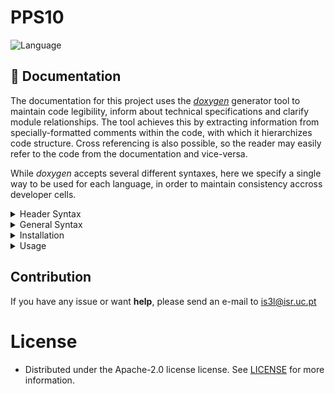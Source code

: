 # PPS10

![Language](https://img.shields.io/badge/language-Python%203-orange.svg)

## :mag_right: Documentation

The documentation for this project uses the [*doxygen*](https://www.doxygen.nl/) generator tool to maintain code legibility, inform about technical specifications and clarify module relationships. The tool achieves this by extracting information from specially-formatted comments within the code, with which it hierarchizes code structure. Cross referencing is also possible, so the reader may easily refer to the code from the documentation and vice-versa.

While *doxygen* accepts several different syntaxes, here we specify a single way to be used for each language, in order to maintain consistency accross developer cells. 

<details>
    <summary> Header Syntax </summary>
    
  The start of a file should include a header with appropriate information regarding its author, brief description and associated license at least. Other sections found pertinent may also be added.
  
  ### C++
  ```cpp
  /**
   * @file
   * @author  John Doe <jdoe@example.com>
   * @version 1.0
   * @brief Example C++ program with Doxygen style comments.
   *
   * @section LICENSE
   *
   * This program is free software...
   *
   * @section DESCRIPTION
   *
   * This specifies a class which represents a moment of time...
   *
   * ...etc...
   */
  ```
  ### Python
  ```python
  ## @file doxygen_example.py
  # @author John Doe <jdoe@example.com>
  # @brief Example Python program with Doxygen style comments.
  #
  # @section LICENSE
  #
  # This program is free software...
  # 
  # @section DESCRIPTION
  #
  # This specifies a class which represents a moment of time...
  #
  # ...etc...
  ```

  As can be seen, *C++* documentation syntax uses an extra asterisk after the leading comment delimiter '/*' to open an explanatory block. While the mark at the start of each block line, as in space-asterisk-space, is not necessary, it is good practice to use it in order to retain legibility. As for *Python*, the explanatory block begins with a double character '##' to tell *doxygen* to parse this area, and each following line begins with a single '#'. Additionally, the symbol '@' is used to mark specific command identifiers (e.g. param for parameters), in both languages. These are meant to provide the parser with further instructions.

</details>

<details>
    <summary> General Syntax </summary>
    
  Subsequent to the file header block, *doxygen* syntax encompasses markup of data structures and code modules specifying the purpose of the entity, associated parameters and any possible values to be passed on in return. The syntax here follows the same methodology used for file headers.
  
  ### C++
  ```cpp
  /**
   * <A short one line description>
   *
   * <Longer description which may span multiple lines or paragraphs as needed>
   *
   * @param  Description of method's or function's input parameter
   * @param  ...
   *
   * @return Description of the return value
   */
  ```
  ### Python
  ```python
   ## <A short one line description>
   #
   # <Longer description which may span multiple lines or paragraphs as needed>
   #
   # @param  Description of method's or function's input parameter
   # @param  ...
   #
   # @return Description of the return value
  ```

</details>

<details>
    <summary> Installation </summary>

  Installation of the *doxygen* tool can be made simple by using the pre-compiled [binaries](https://www.doxygen.nl/download.html#srcbin) made available by the developer team. As for *Windows* or *Mac* operating systems, this encompasses simply following standard installation procedure with the *.exe* or *.dmg* files, respectively. As for *Linux* based systems, installation will depend on the distro used. For *Ubuntu*, one may install the *doxygen* version available through aptitude:
  ```
  sudo apt-add-repository universe
  sudo apt-get update
  sudo apt-get install doxygen
  ```
  Other distros may require compillation from the available tar [ball](https://www.doxygen.nl/download.html#srcbin).

</details>

<details>
    <summary> Usage </summary>

  In order to effectively generate documentation, *doxygen* requires the use of a configuration file. This file is named Doxyfile and is where project information is specified. It is also where we tell *doxygen* how to parse the code. This is achieved through directives regarding the project information, text formatting, code specifications and others. Each directive is accompanied by a brief description in the Doxyfile. Some examples:

  ```
  DOXYFILE_ENCODING      = UTF-8
  PROJECT_NAME           = "My Project"
  PROJECT_NUMBER         =  
  ...
  INLINE_GROUPED_CLASSES = NO
  INLINE_SIMPLE_STRUCTS  = NO
  ...
  LOOKUP_CACHE_SIZE      = 0
  NUM_PROC_THREADS       = 1
  EXTRACT_ALL            = NO  
  ...
  ```
  After navigating to the project directory, the Doxyfile may be generated using the following command:

  ```
  doxygen -g
  ```
  Once the Doxyfile is ready and appropriate markup has been added to the code, documentation can be promptly generated by simply calling *doxygen* also within the project directory:
  ```
  doxygen Doxyfile
  ```

  While running, *doxygen* will display any warnings or errors associated with the documentation generation. Once complete, a directory should have been created containing all the documentation in whichever format chosen for your project, such as HTML or PDF.

</details>

## Contribution
 If you have any issue or want **help**, please send an e-mail to is3l@isr.uc.pt

# License
 * Distributed under the Apache-2.0 license license. See [LICENSE](https://github.com/is3l/PPS10/tree/main?tab=Apache-2.0-1-ov-file) for more information.
